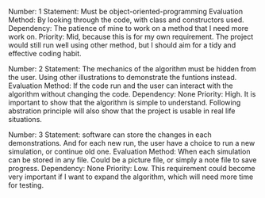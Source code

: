 Number: 1
Statement: Must be object-oriented-programming
Evaluation Method: By looking through the code, with class and constructors used. 
Dependency: The patience of mine to work on a method that I need more work on.
Priority: Mid, because this is for my own requirement. The project would still run well using other method, but I should aim for a tidy and effective coding habit.

Number: 2
Statement: The mechanics of the algorithm must be hidden from the user. Using other illustrations to demonstrate the funtions instead.
Evaluation Method: If the code run and the user can interact with the algorithm without changing the code. 
Dependency: None
Priority: High. It is important to show that the algorithm is simple to understand. Following abstration principle will also show that the project is usable in real life situations. 

Number: 3
Statement: software can store the changes in each demonstrations. And for each new run, the user have a choice to run a new simulation, or continue old one. 
Evaluation Method: When each simulation can be stored in any file. Could be a picture file, or simply a note file to save progress. 
Dependency: None
Priority: Low. This requirement could become very important if I want to expand the algorithm, which will need more time for testing.